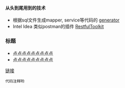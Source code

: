 #### 从头到尾用到的技术

- 根据sql文件生成mapper, service等代码的 [generator](https://github.com/lihengming/spring-boot-api-project-seed)
- Intel Idea 类似postman的插件 [RestfulToolkit](https://plugins.jetbrains.com/plugin/10292-restfultoolkit)


### 标题 
- 点点点点点点点点点
- 点点点点点点点点点

[链接](http://www.baidu.com)

```代码注释哟```